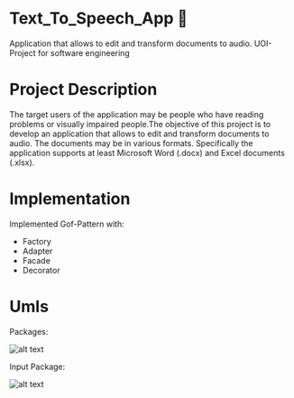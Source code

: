# Text_To_Speech_App :speech_balloon:
Application that allows to edit and transform documents to  audio. UOI-Project for software engineering 

# Project Description
The target users of the application may be people who have reading problems or visually impaired people.The objective of this project is to develop an application that allows to edit and transform documents to audio. The documents may be in various formats. Specifically the application supports at least Microsoft Word (.docx) and Excel documents (.xlsx). 

# Implementation
Implemented Gof-Pattern with:
 - Factory
 - Adapter
 - Facade
 - Decorator

# Umls

Packages:


![alt text](https://github.com/Georgemouts/Text_To_Speech_App/blob/main/UMLS/packages.png)

Input Package:


![alt text](https://github.com/Georgemouts/Text_To_Speech_App/blob/main/UMLS/input_package.png)
